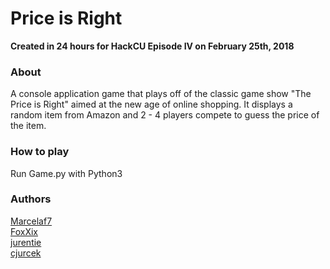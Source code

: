 # Price is Right  

**Created in 24 hours for HackCU Episode IV on February 25th, 2018**  
  
### About
A console application game that plays off of the classic game show "The Price is Right" aimed at the new age of online shopping.
It displays a random item from Amazon and 2 - 4 players compete to guess the price of the item.  
  
### How to play
Run Game.py with Python3  
  
### Authors  
[Marcelaf7](https://github.com/marcelaf7)  
[FoxXix](https://github.com/foxxix)  
[jurentie](https://github.com/jurentie)  
[cjurcek](https://github.com/cjuracek)


